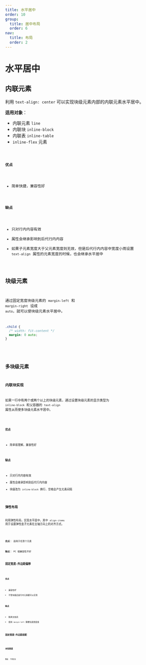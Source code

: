 ```yaml
---
title: 水平居中
order: 10
group:
  title: 居中布局
  order: 6
nav:
  title: 布局
  order: 2
---
```


# 水平居中

## 内联元素

利用 `text-align: center` 可以实现块级元素内部的内联元素水平居中。

**适用对象**：

- 内联元素 `line`
- 内联块 `inline-block`
- 内联表 `inline-table`
- `inline-flex` 元素

<code src="../../../example/layout/horizontally/inline/index.tsx" />

**优点**

- 简单快捷，兼容性好

**缺点**

- 只对行内内容有效
- 属性会继承影响到后代行内内容
- 如果子元素宽度大于父元素宽度则无效，但是后代行内内容中宽度小雨设置 `text-align` 属性的元素宽度的时候，也会继承水平居中

## 块级元素

通过固定宽度块级元素的 `margin-left` 和 `margin-right` 设成 `auto`，就可以使块级元素水平居中。

```css
.child {
  /* width: fit-content */
  margin: 0 auto;
}
```

<code src="../../../example/layout/horizontally/block/index.tsx" />

## 多块级元素

### 内联块实现

如果一行中有两个或两个以上的块级元素，通过设置块级元素的显示类型为 `inline-block` 和父容器的 `text-align` 属性从而使多块级元素水平居中。

<code src="../../../example/layout/horizontally/multi-inline/index.tsx" />

**优点**

- 简单易理解，兼容性好

**缺点**

- 只对行内内容有效
- 属性会继承影响到后代行内内容
- 块级改为 `inline-block` 换行、空格会产生元素间隔

### 弹性布局

利用弹性布局，实现水平居中，其中 `align-items` 用于设置弹性盒子元素在主轴方向上的对齐方式。

<code src="../../../example/layout/horizontally/flex/index.tsx" />

**优点**： 适用于任意个元素

**缺点**： PC 端兼容性不好

### 固定宽度-外边距偏移

<code src="../../../example/layout/horizontally/margin/index.tsx" />

**优点**

- 兼容性好
- 不管块级还是行内元素都可以实现

**缺点**

- 脱离文档流
- 使用 `margin-left` 需要知道宽度值

### 固定宽度-外边距适配

<code src="../../../example/layout/horizontally/direction/index.tsx" />

### 未知宽度

<code src="../../../example/layout/horizontally/transform/index.tsx" />

**优点**： 不用回流
